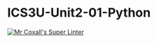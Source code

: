 # ICS3U-Unit2-01-Python

[![Mr Coxall's Super Linter](https://github.com/lucas-debruyn/ICS3U-Unit2-01-Python/workflows/Mr%20Coxall's%20Super%20Linter/badge.svg)](https://github.com/lucas-debruyn/ICS3U-Unit2-01-Python/actions/)
